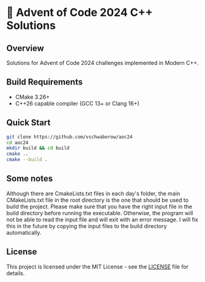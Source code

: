 # 🎄 Advent of Code 2024 C++ Solutions

## Overview
Solutions for Advent of Code 2024 challenges implemented in Modern C++. 

## Build Requirements
- CMake 3.26+
- C++26 capable compiler (GCC 13+ or Clang 16+)

## Quick Start

```bash
git clone https://github.com/vschwaberow/aoc24
cd aoc24
mkdir build && cd build
cmake ..
cmake --build .
```
## Some notes

Although there are CmakeLists.txt files in each day's folder, the main CMakeLists.txt file in the root directory is the one that should be used to build the project. Please make sure that you have the right
input file in the build directory before running the executable. Otherwise, the program will not be able to read the input file and will exit with an error message. I will fix this in the future by copying the input files to the build directory automatically.

## License

This project is licensed under the MIT License - see the [LICENSE](LICENSE) file for details.


